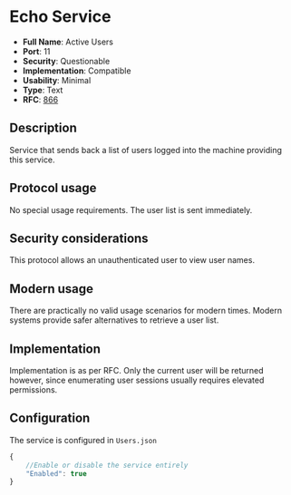 # Echo Service

- **Full Name**: Active Users
- **Port**: 11
- **Security**: Questionable
- **Implementation**: Compatible
- **Usability**: Minimal
- **Type**: Text
- **RFC**: [866](https://www.rfc-editor.org/rfc/rfc866)

## Description

Service that sends back a list of users logged into the machine providing this service.

## Protocol usage

No special usage requirements. The user list is sent immediately.

## Security considerations

This protocol allows an unauthenticated user to view user names.

## Modern usage

There are practically no valid usage scenarios for modern times. Modern systems provide safer alternatives to retrieve a user list.

## Implementation

Implementation is as per RFC.
Only the current user will be returned however, since enumerating user sessions usually requires elevated permissions.

## Configuration

The service is configured in `Users.json`

```js
{
	//Enable or disable the service entirely
	"Enabled": true
}
```
